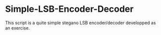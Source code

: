 # Simple-LSB-Encoder-Decoder
This script is a quite simple stegano LSB encoder/decoder developped as an exercise. 
